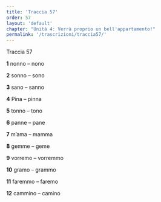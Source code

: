 ```yaml
---
title: 'Traccia 57'
order: 57
layout: 'default'
chapter: "Unità 4: Verrà proprio un bell'appartamento!"
permalink: '/trascrizioni/traccia57/'
---
```


Traccia 57

**1** nonno – nono

**2** sonno – sono

**3** sano – sanno

**4** Pina – pinna

**5** tonno – tono

**6** panne – pane

**7** m’ama – mamma

**8** gemme – geme

**9** vorremo – vorremmo

**10** gramo – grammo

**11** faremmo – faremo

**12** cammino – camino

